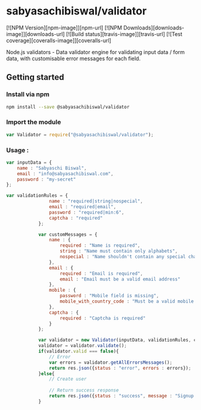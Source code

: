 # sabyasachibiswal/validator

[![NPM Version][npm-image]][npm-url]
[![NPM Downloads][downloads-image]][downloads-url]
[![Build status][travis-image]][travis-url]
[![Test coverage][coveralls-image]][coveralls-url]

Node.js validators - Data validator engine for validating input data / form data, with customisable error messages for each field.

## Getting started


### Install via npm 

```sh
npm install --save @sabyasachibiswal/validator
```

### Import the module

```javascript
var Validator = require("@sabyasachibiswal/validator");
```

### Usage : 

```javascript
var inputData = {
    name : "Sabyaschi Biswal",
    email : "info@sabyasachibiswal.com",
    password : "my-secret"
};

var validationRules = {
                name : "required|string|nospecial",
                email : "required|email",
                password : "required|min:6",
                captcha : "required"
            };

            var customMessages = {
                name : {
                    required : "Name is required",
                    string : "Name must contain only alphabets",
                    nospecial : "Name shouldn't contain any special characters"
                },
                email : {
                    required : "Email is required",
                    email : "Email must be a valid email address"
                },
                mobile : {
                    password : "Mobile field is missing",
                    mobile_with_country_code : "Must be a valid mobile number with country code"
                },
                captcha : {
                    required : "Captcha is required"
                }
            };

            var validator = new Validator(inputData, validationRules, customMessages);
            validator = validator.validate();
            if(validator.valid === false){
                // Error
                var errors = validator.getAllErrorsMessages();
                return res.json({status : "error", errors : errors});
            }else{
                // Create user
                
                // Return success response
                return res.json({status : "success", message : "Signup successful"});
            }

```

